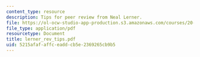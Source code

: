 ```yaml
---
content_type: resource
description: Tips for peer review from Neal Lerner.
file: https://ol-ocw-studio-app-production.s3.amazonaws.com/courses/20-109-laboratory-fundamentals-in-biological-engineering-fall-2007/5215afafaffceaddcb5e2369265cb9b5_lerner_rev_tips.pdf
file_type: application/pdf
resourcetype: Document
title: lerner_rev_tips.pdf
uid: 5215afaf-affc-eadd-cb5e-2369265cb9b5
---
```

